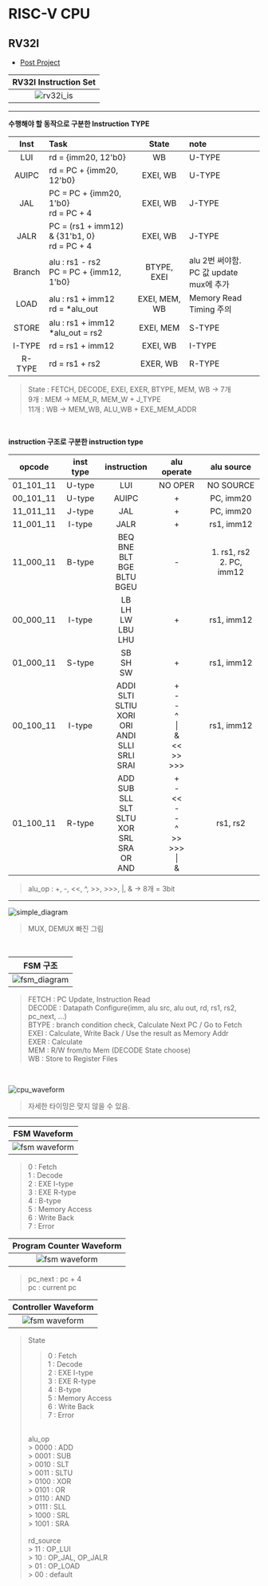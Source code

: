 # RISC-V CPU

## RV32I

- [Post Project](https://github.com/SungChul-CHA/RISCV-SoC)

|  <b>RV32I Instruction Set</b>   |
| :-----------------------------: |
| ![rv32i_is](./src/rv32i_is.png) |

---

**수행해야 할 동작으로 구분한 Instruction TYPE**

|  Inst  | Task                                           |     State     | note                                        |
| :----: | :--------------------------------------------- | :-----------: | :------------------------------------------ |
|  LUI   | rd = {imm20, 12'b0}                            |      WB       | U-TYPE                                      |
| AUIPC  | rd = PC + {imm20, 12'b0}                       |   EXEI, WB    | U-TYPE                                      |
|  JAL   | PC = PC + {imm20, 1'b0}<br>rd = PC + 4         |   EXEI, WB    | J-TYPE                                      |
|  JALR  | PC = (rs1 + imm12) & {31'b1, 0}<br>rd = PC + 4 |   EXEI, WB    | J-TYPE                                      |
| Branch | alu : rs1 - rs2<br>PC = PC + {imm12, 1'b0}     |  BTYPE, EXEI  | alu 2번 써야함.<br> PC 값 update mux에 추가 |
|  LOAD  | alu : rs1 + imm12<br>rd = \*alu_out            | EXEI, MEM, WB | Memory Read Timing 주의                     |
| STORE  | alu : rs1 + imm12<br>\*alu_out = rs2           |   EXEI, MEM   | S-TYPE                                      |
| I-TYPE | rd = rs1 + imm12                               |   EXEI, WB    | I-TYPE                                      |
| R-TYPE | rd = rs1 + rs2                                 |   EXER, WB    | R-TYPE                                      |

> State : FETCH, DECODE, EXEI, EXER, BTYPE, MEM, WB &rarr; 7개<br>
> 9개 : MEM &rarr; MEM_R, MEM_W + J_TYPE<br>
> 11개 : WB &rarr; MEM_WB, ALU_WB + EXE_MEM_ADDR

<br>

**instruction 구조로 구분한 instruction type**

|  opcode   | inst type |                             instruction                              |                        alu operate                         |         alu source          |
| :-------: | :-------: | :------------------------------------------------------------------: | :--------------------------------------------------------: | :-------------------------: |
| 01_101_11 |  U-type   |                                 LUI                                  |                          NO OPER                           |          NO SOURCE          |
| 00_101_11 |  U-type   |                                AUIPC                                 |                             +                              |          PC, imm20          |
| 11_011_11 |  J-type   |                                 JAL                                  |                             +                              |          PC, imm20          |
| 11_001_11 |  I-type   |                                 JALR                                 |                             +                              |         rs1, imm12          |
| 11_000_11 |  B-type   |               BEQ<br>BNE<br>BLT<br>BGE<br>BLTU<br>BGEU               |                             -                              | 1. rs1, rs2<br>2. PC, imm12 |
| 00_000_11 |  I-type   |                     LB<br>LH<br>LW<br>LBU<br>LHU                     |                             +                              |         rs1, imm12          |
| 01_000_11 |  S-type   |                            SB<br>SH<br>SW                            |                             +                              |         rs1, imm12          |
| 00_100_11 |  I-type   | ADDI<br>SLTI<br>SLTIU<br>XORI<br>ORI<br>ANDI<br>SLLI<br>SRLI<br>SRAI |  +<br>-<br>-<br>^<br> \| <br> & <br> << <br> >> <br> >>>   |         rs1, imm12          |
| 01_100_11 |  R-type   |  ADD<br>SUB<br>SLL<br>SLT<br>SLTU<br>XOR<br>SRL<br>SRA<br>OR<br>AND  | +<br>-<br> << <br>-<br>-<br>^<br> >> <br> >>> <br>\| <br>& |          rs1, rs2           |

> alu_op : +, -, <<, ^, >>, >>>, |, & &rarr; 8개 = 3bit

---

![simple_diagram](./src/diagram.png)

> MUX, DEMUX 빠진 그림

<br>

|        <b>FSM 구조</b>        |
| :---------------------------: |
| ![fsm_diagram](./src/fsm.png) |

> FETCH : PC Update, Instruction Read<br>
> DECODE : Datapath Configure(imm, alu src, alu out, rd, rs1, rs2, pc_next, ...)<br>
> BTYPE : branch condition check, Calculate Next PC / Go to Fetch<br>
> EXEI : Calculate, Write Back / Use the result as Memory Addr<br>
> EXER : Calculate<br>
> MEM : R/W from/to Mem (DECODE State choose)<br>
> WB : Store to Register Files

<br>

![cpu_waveform](./src/waveform.png)

> 자세한 타이밍은 맞지 않을 수 있음.

---

|           <b>FSM Waveform</b>           |
| :-------------------------------------: |
| ![fsm waveform](./src/fsm_waveform.png) |

> 0 : Fetch<br>
> 1 : Decode<br>
> 2 : EXE I-type<br>
> 3 : EXE R-type<br>
> 4 : B-type<br>
> 5 : Memory Access<br>
> 6 : Write Back<br>
> 7 : Error<br>

|    <b>Program Counter Waveform</b>     |
| :------------------------------------: |
| ![fsm waveform](./src/pc_waveform.png) |

> pc_next : pc + 4 <br>
> pc : current pc

|       <b>Controller Waveform</b>       |
| :------------------------------------: |
| ![fsm waveform](./src/pc_waveform.png) |

> State<br>
>> 0 : Fetch<br>
>> 1 : Decode<br>
>> 2 : EXE I-type<br>
>> 3 : EXE R-type<br>
>> 4 : B-type<br>
>> 5 : Memory Access<br>
>> 6 : Write Back<br>
>> 7 : Error<br>
> <br>
> alu_op<br>
>> 0000 : ADD<br>
>> 0001 : SUB<br>
>> 0010 : SLT<br>
>> 0011 : SLTU<br>
>> 0100 : XOR<br>
>> 0101 : OR<br>
>> 0110 : AND<br>
>> 0111 : SLL<br>
>> 1000 : SRL<br>
>> 1001 : SRA<br>
> <br>
> rd_source<br>
>> 11 : OP_LUI<br>
>> 10 : OP_JAL, OP_JALR<br>
>> 01 : OP_LOAD<br>
>> 00 : default
